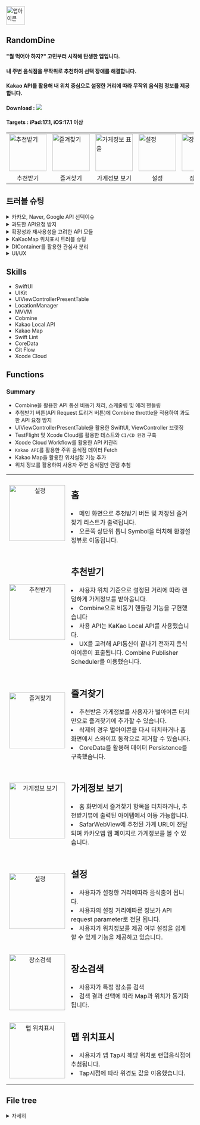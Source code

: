 <img src="https://github.com/ksj0109188/Effortless-Eats/assets/48472569/49672a35-d4d2-406c-89b8-52d20dddcd27" width="50" alt="앱아이콘" />

## RandomDine
#### "뭘 먹어야 하지?" 고민부터 시작해 탄생한 앱입니다.
#### 내 주변 음식점을 무작위로 추천하여 선택 장애를 해결합니다.
#### Kakao API를 활용해 내 위치 중심으로 설정한 거리에 따라 무작위 음식점 정보를 제공합니다.

#### Download : [<img src="https://img.shields.io/badge/apple-%23000000.svg?&style=for-the-badge&logo=apple&logoColor=white" />](https://apps.apple.com/kr/app/randomdine/id6477853120) 
#### Targets : iPad:17.1, iOS:17.1 이상

<Table align = "center">
  <tr>
    <td><img src="https://github.com/ksj0109188/Effortless-Eats/assets/48472569/061c9eb5-8f2c-4a4c-983d-33bb86894877" width="100" alt="추천받기" /></td>
    <td><img src="https://github.com/ksj0109188/Effortless-Eats/assets/48472569/f20a37e5-60f4-4b66-88da-e5cba9bc34f9" width="100" alt="즐겨찾기" /></td>
    <td><img src="https://github.com/ksj0109188/Effortless-Eats/assets/48472569/94871d10-f72f-428a-ba68-cdc5b11ccd9c" width="100" alt="가게정보 표출" /></td>
    <td><img src="https://github.com/ksj0109188/Effortless-Eats/assets/48472569/02e48b30-2d70-4d03-a8f5-459e6691c9f0" width="100" alt="설정" /></td>
    <td><img src="https://github.com/user-attachments/assets/73863223-eb9a-4f61-957f-e5fbdabb8edb" width="100" alt="장소검색" /></td>
    <td><img src="https://github.com/user-attachments/assets/49dfe881-a689-4120-a113-31dace7960bd" width="100" alt="맵을 활용한 위치설정" /></td>
  </tr>
  <tr align="center">
    <td>추천받기</td>
    <td>즐겨찾기</td>
    <td>가게정보 보기</td>
    <td>설정</td>
    <td>장소검색</td>
    <td>맵 위치표시</td>
  </tr>
</Table>

## 트러블 슈팅
<details>
<summary> 카카오, Naver, Google API 선택이슈</summary>
<span>
  
  #### RandomDine의 추천받기 기능은 위치기반 서비스 API가 필요했고 다음과 같은 고려사항이 있었습니다.
  
  <li>무료 사용량</li>
  <li>위치 좌표계를 전달해 데이터 핸들링</li>
  <li>음식점 데이터만 필터링해 fetch가 가능한가</li>
  
  #### 프로젝트 개발 2024.01일 기준으로 무료 호출 횟수와 데이터 필터링 지원 범위를 고려해 KaKao를 선택했습니다. 
  #### 네이버가 가장 무료 사용량이 많았지만, 사전에 필터할 카테고리(음식점 카테고리), 위치반경 조건 등 데이터 필터링 가능해 카카오API를 선택했습니다.(구글은 무료사용량이 적어 후보에 제외했습니다. RandomDine이 글로벌 서비스로 변경시 사용 고려중입니다.)
</span>
</details>


<details>
  <Summary>
    과도한 API요청 방지
  </Summary>
  
  #### 추천받기 기능을 터치할 때 마다 API호출이 발생하게 됩니다. 과도한 API요청으로 이어질 수 있어 사용자 UX를 고려해 너무 길지 않는 시간(초당 request 1번)제한을 설정했습니다.
  
  ```swift
struct RecommendView: View {
  // Publisher
  let clickedButtonSubject = PassthroughSubject<Void, Never>()
  @State private var showingResultView: Bool = true
  var recommendViewModel: RecommendViewModel
  let searchDistance: Double
    
  var body: some View {
      HStack {
          Spacer()
          Button("다시 받기") {
              showingResultView = false
              clickedButtonSubject.send()
          }
          .onReceive(clickedButtonSubject.throttle(for: .seconds(1), scheduler: DispatchQueue.main, latest: true)) { _ in
              recommendViewModel.fetchRandomStore(radius: Int(searchDistance))
          }
      }
  }
}  
  ```
</details>

<details>
  <summary id="apiModule">
  확장성과 재사용성을 고려한 API 모듈
  </summary>

  #### KaKao Local API외 다른 API(Kakao Map API)사용을 고려해야 했습니다. 재사용성이나 유지보수 측면에서 용이하게 설계의 초점을 두었습니다.
  #### KaKao API 종류별 endPoint를 생성 하고 응답받은 data들을 ViewModel에서 활용할 수 있게 Combine을 활용한 코드를 구현했습니다.

```swift
struct KaKaoAPI {
    let locationManager = LocationManager()
    private let config: AppConfiguration = AppConfiguration()
    
    /// 내주위 음식점 정보 가지고오기
    /// - Parameters:
    ///   - radius: 내 중심점 위도 경도 기준 반경 설정 파라미터(m단위).
    /// - Returns: URL session data task publihser for a given request
    func requestStores(distance radius: Int, coordinate: CLLocationCoordinate2D?) -> AnyPublisher<KaKaoLocalAPIDTO, KakaoAPIError> {
        guard (0...20000).contains(radius) else {
            return Empty<KaKaoLocalAPIDTO, KakaoAPIError>()
                .mapError { _ in KakaoAPIError.overflowRadius}
                .eraseToAnyPublisher()
        }
        
        var request = EndPoint.recommendFoodStore.request
        request.url?.append(queryItems: [ .init(name: "radius", value: "\(radius)")])
        
        if let coordinate = coordinate {
            request.url?.append(queryItems: [ .init(name: "x", value: "\(coordinate.longitude)")])
            request.url?.append(queryItems: [ .init(name: "y", value: "\(coordinate.latitude)")])
        }
        
        return URLSession.shared.dataTaskPublisher(for: request)
            .receive(on: DispatchQueue.global())
            .tryMap { output in
                return try JSONDecoder().decode(KaKaoLocalAPIDTO.self, from: output.data)
            }
            .mapError { error -> KakaoAPIError in
                switch error {
                case is URLError:
                    return KakaoAPIError.invalidURL
                case is DecodingError:
                    return KakaoAPIError.decodeError
                default: return KakaoAPIError.invalidResponse
                }
            }
            .eraseToAnyPublisher()
    }
    
    /// 특정 위치 검색
    /// - Parameters:
    ///   - title: 검색어
    /// - Returns: URL session data task publihser for a given request
    func searchPlace(title: String, page: Int = 1, size: Int) -> AnyPublisher<KaKaoLocalAPIDTO, KakaoAPIError> {
        guard !title.isEmpty else {
            return Empty<KaKaoLocalAPIDTO, KakaoAPIError>()
                .mapError { _ in KakaoAPIError.invalidQuery}
                .eraseToAnyPublisher()
        }
        
        var request = EndPoint.searchPlace.request
        request.url?.append(queryItems: [.init(name: "query", value: title)])
        
        if let coordinate = locationManager.location?.coordinate {
            request.url?.append(queryItems: [ .init(name: "x", value: "\(coordinate.longitude)")])
            request.url?.append(queryItems: [ .init(name: "y", value: "\(coordinate.latitude)")])
            request.url?.append(queryItems: [ .init(name: "page", value: "\(page)")])  
            request.url?.append(queryItems: [ .init(name: "size", value: "\(size)")])
        }
        
        return URLSession.shared.dataTaskPublisher(for: request)
            .receive(on: DispatchQueue.global())
            .tryMap { output in
                return try JSONDecoder().decode(KaKaoLocalAPIDTO.self, from: output.data)
            }
            .mapError { error -> KakaoAPIError in
                switch error {
                case is URLError:
                    return KakaoAPIError.invalidURL
                case is DecodingError:
                    return KakaoAPIError.decodeError
                default: return KakaoAPIError.invalidResponse
                }
            }
            .eraseToAnyPublisher()
    }
}

extension KaKaoAPI {
    enum KakaoAPIError: Error, CustomStringConvertible {
        case overflowRadius
        case invalidURL
        case invalidResponse
        case decodeError
        case invalidQuery
        
        var description: String {
            switch self {
            case .overflowRadius:
                return "radius 파라미터 값이 유효하지 않습니다. 범위는 0~200000"
            case .invalidURL:
                return "유효하지 않는 URL 발생"
                    
            case .invalidResponse:
                return "유효하지 않는 응답."
            case .decodeError:
                return "Parsing 에러 발생"
            case .invalidQuery:
                return "유효하지 않는 쿼리 파라미터"
            }
        }
    }
    
    enum EndPoint {
        case recommendFoodStore
        case searchPlace
        
        var baseURL: URL {
            URL(string: "\(AppConfiguration().apiProtocol)://\(AppConfiguration().domain)")!
        }
        
        var request: URLRequest {
            switch self {
            case .recommendFoodStore:
                let url = baseURL.appendingPathComponent("/local/search/category.json")
                var request = URLRequest(url: url)
                request.url?.append(queryItems: [ .init(name: "category_group_code", value: KaKaoLocalAPICategory.Restaurant.rawValue)])
                request.addValue("\(AppConfiguration().restAPIMethod) \(AppConfiguration().restAPIKey)", forHTTPHeaderField: "Authorization")
                request.httpMethod = "GET"
                return request
                    
            case .searchPlace:
                let url = baseURL.appendingPathComponent("/local/search/keyword.json")
                var request = URLRequest(url: url)
                    request.addValue("\(AppConfiguration().restAPIMethod) \(AppConfiguration().restAPIKey)", forHTTPHeaderField: "Authorization")
                request.httpMethod = "GET"
                
                return request
            }
        }
    }
...
```
  
</details>

<details>
  <Summary>
    KaKaoMap 위치표시 트러블 슈팅
  </Summary>
  
#### 카카오맵 클릭시 좌표에 따른 위치 표시 기능을 구현했었고 탭 이벤트가 발생한 위치 기준 200Point 아래 마커가 표시되는 버그가 있었습니다.
<table>
  <tr align = "left">
    <td><img src="https://github.com/user-attachments/assets/05927677-3035-4ef3-a5d4-1bf458faa62e" width="200" alt="카카오맵 버그" /></td>
    <td>맵 터치시 가로방향은 정상이지만 높이 계산에서 버그발생, 의도한 위치가 아닌 200Pint 아래 마커가 표시되는 그림입니다.</td>
  </tr>
</table>

### 원인분석
#### 가장 먼저 kakaoMap Container에서의 viewFrame을 확인 했습니다.
1. 터치 이벤트를 활용한 viewFrame 출력 확인
```swift
// 클릭 이벤트시 Delegate 패턴으로 실행되는 이벤트 메소드
func kakaoMapDidTapped(kakaoMap: KakaoMap, point: CGPoint) {
      let position = kakaoMap.getPosition(point)
      let latitude = position.wgsCoord.latitude
      let longtitude = position.wgsCoord.longitude
      print("point", point) //디바이스에서  최하단 클릭시(height = 716.333)
      let location = viewModel.dependency.locationManager.transToCLLocation(latitude: latitude, longitude: longtitude)
      viewModel.dependency.locationManager.kaKaoSettingLocation = location
      drawPoi(location: location)
  }
```
2. Xcode Debug View Hierarchy로 설정된 Frame확인
<img width="225" alt="debugHieararchy" src="https://github.com/user-attachments/assets/76a57636-67e3-4597-a914-154a6271bef3">

3. kakaoMap Container를 포함하는 ViewController Root UIView 프레임 확인
```swift
func addViewSucceeded(_ viewName: String, viewInfoName: String) {
      print("OK") //추가 성공. 성공시 추가적으로 수행할 작업을 진행한다.
      canDraw = true
      
      print(view.frame.width) // 393.0 출력
      print(view.frame.height) // 852.0 출력

      containerDidResized(CGSize(width: view.frame.width, height: view.frame.height)) // Viewcontroller UIView로 초기화시점에 frame값 설정 코드
      drawPoi(location: viewModel.getLocation())
  }
```
#### view.frame.height 가 852 Point, 실제 KaKaoMap View는 최대 716.333 Point를 사용하는 걸 확인했고 좌표계 값은 정상적으로 받아오지만 852Point기준으로 작동되는 걸 추측할 수 있었습니다.
#### 852Point는 해당 화면의 전체크기로, SwiftUI에서 초기화 시점에 KakaoViewController의 Map UIView 크기를 설정하는 게 원인인 것을 파악했습니다.
### 해결방법
Combine을 활용해 ViewController Frame이 결정된 후 Map UIView Frame을 설정하도록 변경해 해당 이슈를 처리했습니다.
```swift
override func viewDidLoad() {
  super.viewDidLoad()
  prepareEngine()
  activateEngine()
}

private func prepareEngine() {
  let container = KMViewContainer()
  self.view = container
  self.container = container

  controller = KMController(viewContainer: container)
  controller?.delegate = self
  controller?.prepareEngine()
}

override func viewDidLayoutSubviews() {
  super.viewDidLayoutSubviews()
  isMapViewAdded.sink { [weak self] isAdded in
    if isAdded {
      if let self = self {
      self.containerResize(CGSize(width: self.view.frame.width, height: self.view.frame.height))
      }
    }
  }
.store(in: &subsciprionts)
}

private func containerResize(_ size: CGSize) {
let mapView: KakaoMap? = controller?.getView("mapview") as? KakaoMap
mapView?.viewRect = CGRect(origin: .zero, size: size)
}
```

### 인사이트
#### KaKaoMap은 UIKit 기반으로 되어 있었습니다. SwiftUI에서 UIViewControllerRepresentable 활용해 브릿징 해서 사용할 때 View Frame결정 사이클에 대해 생각할 수 있었습니다.
#### 초기화 시점에는 해당 화면 프레임 전체로 초기화 되므로 

   
</details>

<details>
  <summary>
    DIContainer를 활용한 관심사 분리
  </summary>
  
  #### 기존 View 코드에 CoreData를 사용하는 영역이 존재했습니다. 해당 프로젝트에선 MVVM을 채택해 사용하고 있었고 View가 아닌 ViewModel에 CoreData를 의존성 주입 하는 방식으로 변경했습니다.
  ```swift
// 기존 코드
struct RecommendView: View {
@Environment(\.managedObjectContext) private var viewContext
@FetchRequest(
        sortDescriptors: [NSSortDescriptor(keyPath: \RecommendedList.date, ascending: true)],
        animation: .default)
private var items: FetchedResults<RecommendedList>

var body: some View {
...

//---------------------개선된 코드 ---------------------
//---------------------ViewModel---------------------
final class RecommendViewModel: ObservableObject {
    @Published var recommendedStore: Document?
    @Published var isEmptyRecommendStore: Bool = true
    @Published var isFavorite: Bool = false
    
    struct Dependencies {
        let repository: FoodStoreDBRepository
        let locationManager: LocationManager
        let kakaoAPI: KaKaoAPI
    }
    
    let dependency: Dependencies
    private var subsciprionts = Set<AnyCancellable>()
    
    init() {
        self.dependency = AppDIContainer.makeRecommendViewModel()
    }
    ...
}

//---------------------DIContainer---------------------
final class AppDIContainer {
  static let config = AppConfiguration()
  static let locationManager =  LocationManager()
  
  static func makeRecommendViewModel() -> RecommendViewModel.Dependencies {
      let persistence = CoreDataStack()
      let db = RealFoodStoreDBRepository(persistentStore: persistence)
      let kakaoAPI = KaKaoAPI()
      
      return RecommendViewModel.Dependencies(repository: db, locationManager: locationManager, kakaoAPI: kakaoAPI)
}
    ...

//---------------------CoreData---------------------
protocol PersistentStore {
typealias DBOperation<Result> = (NSManagedObjectContext) throws -> Result
func count<T>(_ fetchRequest: NSFetchRequest<T>) -> AnyPublisher<Int, Error>
func fetch<T: NSManagedObject>(_ fetchRequest: NSFetchRequest<T>) -> AnyPublisher<[T], Error>
func update<Result>(_ operation: @escaping DBOperation<Result>) -> AnyPublisher<Result, Error>
}

struct CoreDataStack: PersistentStore {
private let container: NSPersistentContainer

init(inMemory: Bool = false) {
    container = NSPersistentContainer(name: "Model")
    
    if inMemory {
        container.persistentStoreDescriptions.first!.url = URL(fileURLWithPath: "/dev/null")
    }
    
    container.loadPersistentStores(completionHandler: { (_, error) in
        if let error = error as NSError? {
            debugPrint("Unresolved error \(error), \(error.userInfo)")
        }
    })
}

func count<T>(_ fetchRequest: NSFetchRequest<T>) -> AnyPublisher<Int, Error> {
    return Future<Int, Error> { [weak container] promise in
        let context = container?.viewContext
        do {
            let count = try context?.count(for: fetchRequest) ?? 0
            promise(.success(count))
        } catch {
            promise(.failure(error))
        }
    }
    .eraseToAnyPublisher()
}
...
}
  ```
</details>
  
<details>
  <summary>
    UI/UX
  </summary>
  
  #### API요청의 응답이 늦으면 사용자가 기다리는 시간에 심심하지 않을까에 고민을 했습니다.
  #### SwiftUI에서 제공하는 ProgressView대신 커스텀한 View를 생성했고 GCD scheduler를 사용해 이미지가 계속 바뀌게 구현했습니다.
  
   ```swift
//요약한 코드입니다.
struct LoadingView: View {
    @State private var subsciprionts = Set<AnyCancellable>()
    @State private var pages: Int = 0
    @State private var images = [Image("Bun"), Image("Burger1"), Image("Burger2"), Image("Hotdog"), Image("Noodle2"), Image("Pizza")]

    var body: some View {
        VStack(spacing: 2) {
            images[pages]
            Text("로딩중")
        }
        .onAppear(perform: {
            setTimer()
        })
    }

    func setTimer() {
        let queue = DispatchQueue.global()
        var counter = 0

        queue.schedule(
            after: queue.now,
            interval: .seconds(0.5),
            tolerance: .milliseconds(100)
        ) {
            if images.count <= counter + 1 {
                counter = 0
            } else {
                counter += 1
            }
            DispatchQueue.main.async {
                self.pages = counter
            }
        }
        .store(in: &subsciprionts)
    }
}
  ```
</details>

## Skills
- SwiftUI
- UIKit
- UIViewControllerPresentTable
- LocationManager
- MVVM
- Cobmine 
- Kakao Local API
- Kakao Map
- Swift Lint 
- CoreData
- Git Flow
- Xcode Cloud

## Functions
  ### Summary
  - Combine을 활용한 API 통신 비동기 처리, 스케줄링 및 에러 핸들링
  - 추첨받기 버튼(API Request 트리거 버튼)에 Combine throttle을 적용하여 과도한 API 요청 방지
  - UIViewControllerPresentTable을 활용한 SwiftUI, ViewController 브릿징
  - TestFlight 및 Xcode Cloud를 활용한 테스트와 `CI/CD 환경` 구축
  - Xcode Cloud Workflow를 활용한 API 키관리
  - `Kakao API`를 활용한 주위 음식점 데이터 Fetch
  - Kakao Map을 활용한 위치설정 기능 추가
  - 위치 정보를 활용하여 사용자 주변 음식점만 랜덤 추첨
  <Table>
  <tr>
    <td align = "center">
      <img src="https://github.com/ksj0109188/Effortless-Eats/assets/48472569/fba17168-d9d2-4c05-a537-231d76d66aa8" width="150" alt="설정" />
    </td>
    <td valign= "top">
      <p>
        <h2> 홈 </h2>
        <li> 메인 화면으로 추천받기 버튼 및 저장된 즐겨찾기 리스트가 출력됩니다. </li>
        <li> 오른쪽 상단위 톱니 Symbol을 터치해 환경설정뷰로 이동됩니다. </li>
      </p>
    </td>
  </tr>
  
  <tr>
    <td align = "center">
      <img src="https://github.com/ksj0109188/Effortless-Eats/assets/48472569/061c9eb5-8f2c-4a4c-983d-33bb86894877" width="150" alt="추천받기" />
    </td>
    <td valign= "top">
      <p>
       <h2> 추천받기</h2>
       <li> 사용자 위치 기준으로 설정된 거리에 따라 랜덤하게 가게정보를 받아옵니다.</li>
       <li> Combine으로 비동기 핸들링 기능을 구현했습니다 </li>
       <li> 사용 API는 KaKao Local API를 사용했습니다.</li>
       <li> UX를 고려해 API통신이 끝나기 전까지 음식 아이콘이 표출됩니다. Combine Publisher Scheduler를 이용했습니다.</li>
      </p>
    </td>
  </tr>

  <tr>
    <td align = "center">
      <img src="https://github.com/ksj0109188/Effortless-Eats/assets/48472569/f20a37e5-60f4-4b66-88da-e5cba9bc34f9" width="150" alt="즐겨찾기" />
    </td>
    <td valign= "top">
      <p>
       <h2> 즐겨찾기 </h2>
       <li> 추천받은 가게정보를 사용자가 별아이콘 터치만으로 즐겨찾기에 추가할 수 있습니다.</li>
       <li> 삭제의 경우 별아이콘을 다시 터치하거나 홈 화면에서 스와이프 동작으로 제거할 수 있습니다. </li>
       <li> CoreData를 활용해 데이터 Persistence를 구축했습니다.</li>
      </p>
    </td>
  </tr>

  <tr>
    <td align = "center">
      <img src="https://github.com/ksj0109188/Effortless-Eats/assets/48472569/94871d10-f72f-428a-ba68-cdc5b11ccd9c" width="150" alt="가게정보 보기" />
    </td>
    <td align="left" valign="top">
      <p>
       <h2> 가게정보 보기</h2>
       <li> 홈 화면에서 즐겨찾기 항목을 터치하거나, 추천받기뷰에 출력된 아이템에서 이동 가능합니다. </li>
       <li> SafarWebView에 추천된 가게 URL이 전달되며 카카오맵 웹 페이지로 가게정보를 볼 수 있습니다. </li>
      </p>
    </td>
  </tr>

  <tr align = "center">
    <td>
      <img src="https://github.com/ksj0109188/Effortless-Eats/assets/48472569/02e48b30-2d70-4d03-a8f5-459e6691c9f0" width="150" alt="설정" />
    </td>
   <td align="left" valign="top">
      <p>
       <h2> 설정 </h2>
       <li> 사용자가 설정한 거리에따라 음식춤이 됩니다. </li>
       <li> 사용자의 설정 거리에따른 정보가 API request parameter로 전달 됩니다.</li> 
       <li> 사용자가 위치정보를 제공 여부 설정을 쉽게 할 수 있게 기능을 제공하고 있습니다. </li>
      </p>
    </td>
  </tr>


  <tr align = "center">
    <td>
      <img src="https://github.com/user-attachments/assets/73863223-eb9a-4f61-957f-e5fbdabb8edb" width="150" alt="장소검색" />
    </td>
   <td align="left" valign="top">
      <p>
       <h2> 장소검색 </h2>
       <li> 사용자가 특정 장소를 검색 </li>
       <li> 검색 결과 선택에 따라 Map과 위치가 동기화됩니다.</li> 
      </p>
    </td>
  </tr>

  <tr align = "center">
    <td>
      <img src="https://github.com/user-attachments/assets/49dfe881-a689-4120-a113-31dace7960bd" width="150" alt="맵 위치표시" />
    </td>
   <td align="left" valign="top">
      <p>
       <h2> 맵 위치표시 </h2>
       <li> 사용자가 맵 Tap시 해당 위치로 랜덤음식점이 추첨됩니다. </li>
        <li> Tap시점에 따라 위경도 값을 이용했습니다. </li>
      </p>
    </td>
  </tr>
</Table>

## File tree
<details>
  <summary>자세히</summary>

  #### 화면영역 (Presentation), Data영역(Data)을 분리했습니다. 
  
```
sources
├─ RandomDine
│  ├─ Application
│  ├─ Data
│  │  ├─ DTO
│  │  ├─ Network
│  │  └─ Persistence
│  ├─ Extension
│  ├─ Presentation
│  │  ├─ Components
│  │  ├─ RecommendFoodStoreScene
│  │  │  ├─ View
│  │  │  └─ ViewModel
│  │  └─ SettingScene
│  ├─ Resource
│  └─ Utility
├─ ci_scripts
└─ .swiftlint.yml
```

</details>
